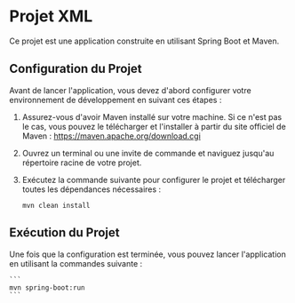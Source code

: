 # Projet XML

Ce projet est une application construite en utilisant Spring Boot et Maven.

## Configuration du Projet

Avant de lancer l'application, vous devez d'abord configurer votre environnement de développement en suivant ces étapes :

1. Assurez-vous d'avoir Maven installé sur votre machine. Si ce n'est pas le cas, vous pouvez le télécharger et l'installer à partir du site officiel de Maven : https://maven.apache.org/download.cgi

2. Ouvrez un terminal ou une invite de commande et naviguez jusqu'au répertoire racine de votre projet.

3. Exécutez la commande suivante pour configurer le projet et télécharger toutes les dépendances nécessaires :
    ```
    mvn clean install
    ```
## Exécution du Projet

Une fois que la configuration est terminée, vous pouvez lancer l'application en utilisant la commandes suivante :

    ```
    mvn spring-boot:run
    ```
